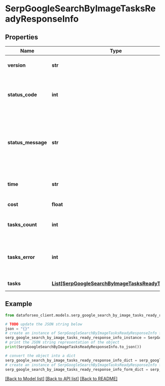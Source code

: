 # SerpGoogleSearchByImageTasksReadyResponseInfo


## Properties

Name | Type | Description | Notes
------------ | ------------- | ------------- | -------------
**version** | **str** | the current version of the API | [optional] 
**status_code** | **int** | general status code you can find the full list of the response codes here | [optional] 
**status_message** | **str** | general informational message you can find the full list of general informational messages here | [optional] 
**time** | **str** | total execution time, seconds | [optional] 
**cost** | **float** | total tasks cost, USD | [optional] 
**tasks_count** | **int** | the number of tasks in the tasks array | [optional] 
**tasks_error** | **int** | the number of tasks in the tasks array returned with an error | [optional] 
**tasks** | [**List[SerpGoogleSearchByImageTasksReadyTaskInfo]**](SerpGoogleSearchByImageTasksReadyTaskInfo.md) | array of tasks | [optional] 

## Example

```python
from dataforseo_client.models.serp_google_search_by_image_tasks_ready_response_info import SerpGoogleSearchByImageTasksReadyResponseInfo

# TODO update the JSON string below
json = "{}"
# create an instance of SerpGoogleSearchByImageTasksReadyResponseInfo from a JSON string
serp_google_search_by_image_tasks_ready_response_info_instance = SerpGoogleSearchByImageTasksReadyResponseInfo.from_json(json)
# print the JSON string representation of the object
print(SerpGoogleSearchByImageTasksReadyResponseInfo.to_json())

# convert the object into a dict
serp_google_search_by_image_tasks_ready_response_info_dict = serp_google_search_by_image_tasks_ready_response_info_instance.to_dict()
# create an instance of SerpGoogleSearchByImageTasksReadyResponseInfo from a dict
serp_google_search_by_image_tasks_ready_response_info_form_dict = serp_google_search_by_image_tasks_ready_response_info.from_dict(serp_google_search_by_image_tasks_ready_response_info_dict)
```
[[Back to Model list]](../README.md#documentation-for-models) [[Back to API list]](../README.md#documentation-for-api-endpoints) [[Back to README]](../README.md)


